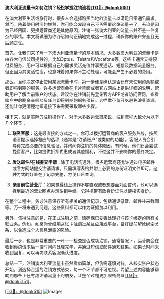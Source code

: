 **澳大利亚流量卡如何注销？轻松掌握注销流程[[TG💪+ @donk5151](https://t.me/s/donk5151)]**

在澳大利亚生活或旅行时，很多人会选择购买当地的流量卡以满足日常通讯需求。然而，随着使用时间的推移，你可能会发现自己不再需要这张流量卡了。无论是因为已经回国、更换运营商还是其他原因，注销一张澳大利亚的流量卡并不是一件复杂的事情。本文将详细为你介绍如何正确地完成这一过程，确保你的账户安全且无后顾之忧。

首先，让我们来了解一下澳大利亚流量卡的基本情况。大多数澳大利亚的流量卡是由各大电信公司提供的，比如Optus、Telstra和Vodafone等。这些卡通常支持预付费服务，用户可以根据自己的需求灵活充值并享受通话、短信及数据流量服务。但正因为其灵活性高，也意味着如果你不主动处理，可能会产生不必要的费用。

那么，当你决定停止使用某张流量卡时，第一步便是确认是否还有未使用的余额或者即将到期的服务。许多运营商会在卡片背面或者官方网站上提供详细的说明，帮助用户了解当前账户的状态。建议你在注销前先登录官方APP或者访问官网，查看账户中的剩余金额以及任何即将到期的服务项目。这样做不仅可以避免浪费资源，还能让你更清楚地知道接下来需要采取哪些步骤。

接下来，就是实际的注销操作了。对于大多数运营商来说，注销流程大致分为以下几个环节：

1. **联系客服**：这是最直接的方式之一。你可以拨打运营商的客户服务热线，按照语音提示选择相应的选项（通常是“注销账户”或类似的功能）。客服人员会引导你完成必要的信息验证，并询问你注销的具体原因。有时候，他们还会尝试挽留客户，比如提供折扣优惠或者其他福利，不过这并不影响你的最终决定。

2. **发送邮件/在线提交申请**：除了电话沟通外，很多运营商还允许通过电子邮件或官方网站提交注销请求。只需填写表格并附上必要的身份证明文件即可。这种方式的好处在于记录完整，方便日后查询。

3. **亲自前往营业厅**：如果觉得线上操作不够直观或者想要面对面咨询，也可以选择到最近的营业网点办理注销手续。记得携带有效身份证件以便核实身份。

在整个过程中，务必注意保存所有相关的通信记录，包括通话录音、邮件往来截图等。万一将来遇到问题，这些资料都可以作为证据加以利用。

另外，值得注意的是，在正式注销之前，请确保已妥善处理好与该卡绑定的所有关联业务。例如，如果你曾经用这张卡注册过某些应用或平台，最好提前解除绑定关系，以免造成个人信息泄露的风险。

最后一步，也是非常重要的一环——检查是否成功注销。通常情况下，运营商会在收到你的请求后一段时间内处理完毕，并通过短信或邮件通知结果。如果长时间未收到回复，可以再次联系客服确认进度。

总结一下，注销澳大利亚流量卡虽然看似简单，但仍需谨慎对待。从核实账户状态开始，到选择合适的注销方式结束，每一个环节都不可忽视。希望上述内容能够帮助到那些正在考虑注销流量卡的朋友，让整个过程更加顺畅高效[[TG💪+ @donk5151](https://t.me/s/donk5151)]。

[[TG💪+ @donk5151](https://t.me/s/donk5151) ![Image](https://i.postimg.cc/rwNCRYN7/Snipaste-2025-04-30-17-27-05.png)]